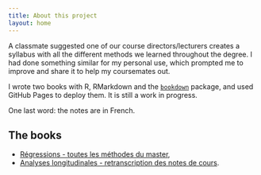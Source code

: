 ```yaml
---
title: About this project
layout: home
---
```


A classmate suggested one of our course directors/lecturers creates a syllabus with all the different methods we learned throughout the degree. I had done something similar for my personal use, which prompted me to improve and share it to help my coursemates out.

I wrote two books with R, RMarkdown and the [`bookdown`](https://github.com/rstudio/bookdown) package, and used GitHub Pages to deploy them. It is still a work in progress.

One last word: the notes are in French.

## The books

* [Régressions - toutes les méthodes du master](https://pyrrhamide.github.io/regressions),
* [Analyses longitudinales - retranscription des notes de cours](https://pyrrhamide.github.io/analyses-longitudinales).
